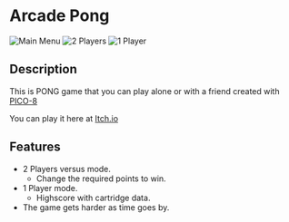 # Arcade Pong

![Main Menu](https://i.imgur.com/9edWhiQ.gif)
![2 Players](https://i.imgur.com/lM61wBd.gif)
![1 Player](https://i.imgur.com/SSppgrQ.gif)

## Description
This is PONG game that you can play alone or with a friend created with [PICO-8](https://www.lexaloffle.com/pico-8.php)

You can play it here at [Itch.io](https://justantors.itch.io/arcade-pong)

## Features
* 2 Players versus mode.
  * Change the required points to win.
* 1 Player mode.
  * Highscore with cartridge data.
* The game gets harder as time goes by.
